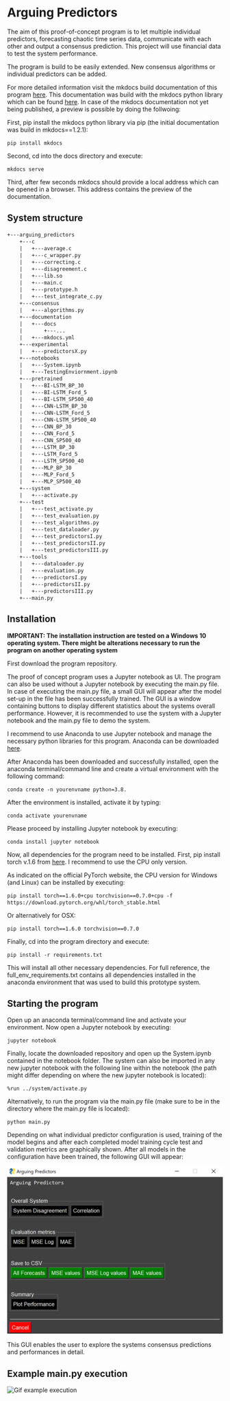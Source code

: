# Arguing Predictors

The aim of this proof-of-concept program is to let multiple individual predictors, forecasting chaotic time series data, communicate with each other and output a consensus prediction. This project will use financial data to test the system performance.

The program is build to be easily extended. New consensus algorithms or individual predictors can be added. 

For more detailed information visit the mkdocs build documentation of this program [here](). This documentation was build with the mkdocs python library which can be found [here](https://www.mkdocs.org/). In case of the mkdocs documentation not yet being published, a preview is possible by doing the follwoing:

First, pip install the mkdocs python library via pip (the initial documentation was build in mkdocs==1.2.1):

```shell
pip install mkdocs
```

Second, cd into the docs directory and execute:

```shell
mkdocs serve
```

Third, after few seconds mkdocs should provide a local address which can be opened in a browser. This address contains the preview of the documentation.

## System structure

```shell
+---arguing_predictors
    +---c 
    |   +---average.c
    |   +---c_wrapper.py
    |   +---correcting.c
    |   +---disagreement.c
    |   +---lib.so
    |   +---main.c
    |   +---prototype.h
    |   +---test_integrate_c.py
    +---consensus
    |   +---algorithms.py
    +---documentation
    |   +---docs
    |       +---...
    |   +---mkdocs.yml	
    +---experimental
    |   +---predictorsX.py
    +---notebooks
    |   +---System.ipynb
    |   +---TestingEnviornment.ipynb
    +---pretrained
    |	+---BI-LSTM_BP_30
    |	+---BI-LSTM_Ford_5
    |   +---BI-LSTM_SP500_40
    |	+---CNN-LSTM_BP_30
    |	+---CNN-LSTM_Ford_5
    |	+---CNN-LSTM_SP500_40
    |	+---CNN_BP_30
    |	+---CNN_Ford_5
    |	+---CNN_SP500_40
    |	+---LSTM_BP_30
    |	+---LSTM_Ford_5
    |	+---LSTM_SP500_40
    |	+---MLP_BP_30
    |	+---MLP_Ford_5
    |	+---MLP_SP500_40
    +---system
    |   +---activate.py
    +---test
    |   +---test_activate.py
    |   +---test_evaluation.py
    |   +---test_algorithms.py
    |   +---test_dataloader.py
    |   +---test_predictorsI.py
    |   +---test_predictorsII.py
    |   +---test_predictorsIII.py
    +---tools
    |   +---dataloader.py
    |   +---evaluation.py
    |   +---predictorsI.py
    |   +---predictorsII.py
    |   +---predictorsIII.py 
    +---main.py
```

## Installation

**IMPORTANT: The installation instruction are tested on a Windows 10 operating system. There might be alterations necessary to run the program on another operating system**

First download the program repository.

The proof of concept program uses a Jupyter notebook as UI. The program can also be used without a Jupyter notebook by executing the main.py file. In case of executing the main.py file, a small GUI will appear after the model set-up in the file has been successfully trained. The GUI is a window containing buttons to display different statistics about the systems overall performance. However, it is recommended to use the system with a Jupyter notebook and the main.py file to demo the system.

I recommend to use Anaconda to use Jupyter notebook and manage the necessary python libraries for this program. Anaconda can be downloaded [here](https://www.anaconda.com/products/individual#Downloads).

After Anaconda has been downloaded and successfully installed, open the anaconda terminal/command line and create a virtual environment with the following command:

```shell
conda create -n yourenvname python=3.8. 
```

After the environment is installed, activate it by typing: 

```shell
conda activate yourenvname
```

Please proceed by installing Jupyter notebook by executing:

```shell
conda install jupyter notebook
```

Now, all dependencies for the program need to be installed. First, pip install torch v.1.6 from [here](https://pytorch.org/get-started/previous-versions/). I recommend to use the CPU only version.

As indicated on the official PyTorch website, the CPU version for Windows (and Linux) can be installed by executing:

```shell
pip install torch==1.6.0+cpu torchvision==0.7.0+cpu -f https://download.pytorch.org/whl/torch_stable.html
```

Or alternatively for OSX:

```shell
pip install torch==1.6.0 torchvision==0.7.0
```

Finally, cd into the program directory and execute:

```shell
pip install -r requirements.txt
```

This will install all other necessary dependencies. For full reference, the full_env_requirements.txt contains all dependencies installed in the anaconda environment that was used to build this prototype system.

## Starting the program

Open up an anaconda terminal/command line and activate your environment. Now open a Jupyter notebook by executing: 
```shell
jupyter notebook
```
Finally, locate the downloaded repository and open up the System.ipynb contained in the notebook folder. The system can also be imported in any new jupyter notebook with the following line within the notebook (the path might differ depending on where the new jupyter notebook is located): 

```python3
%run ../system/activate.py
```

Alternatively, to run the program via the main.py file (make sure to be in the directory where the main.py file is located):
```shell
python main.py
```
Depending on what individual predictor configuration is used, training of the model begins and after each completed model training cycle test and validation metrics are graphically shown. After all models in the configuration have been trained, the following GUI will appear:

![GUI menu main.py](documentation/docs/resources/gui.png)

This GUI enables the user to explore the systems consensus predictions and performances in detail.

## Example main.py execution

![Gif example execution](documentation/docs/resources/ExampleMain.gif)
